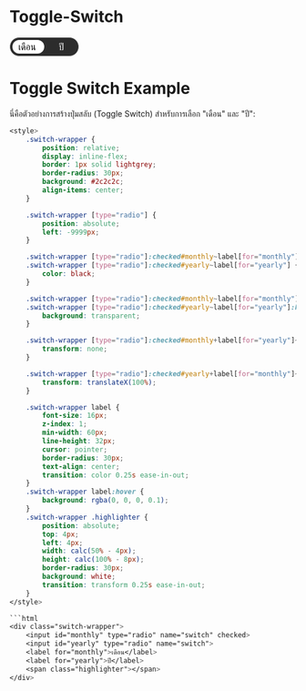 # Toggle-Switch

<style>
    .switch-wrapper {
        position: relative;
        display: inline-flex;
        border: 1px solid lightgrey;
        border-radius: 30px;
        background: #2c2c2c;
        align-items: center;
    }

    .switch-wrapper [type="radio"] {
        position: absolute;
        left: -9999px;
    }

    .switch-wrapper [type="radio"]:checked#monthly~label[for="monthly"],
    .switch-wrapper [type="radio"]:checked#yearly~label[for="yearly"] {
        color: black;
    }

    .switch-wrapper [type="radio"]:checked#monthly~label[for="monthly"]:hover,
    .switch-wrapper [type="radio"]:checked#yearly~label[for="yearly"]:hover {
        background: transparent;
    }

    .switch-wrapper [type="radio"]:checked#monthly+label[for="yearly"]~.highlighter {
        transform: none;
    }

    .switch-wrapper [type="radio"]:checked#yearly+label[for="monthly"]~.highlighter {
        transform: translateX(100%);
    }

    .switch-wrapper label {
        font-size: 16px;
        color:white;
        z-index: 1;
        min-width: 60px;
        line-height: 32px;
        cursor: pointer;
        border-radius: 30px;
        text-align: center;
        transition: color 0.25s ease-in-out;
    }
    .switch-wrapper label:hover {
        background: rgba(0, 0, 0, 0.1);
    }
    .switch-wrapper .highlighter {
        position: absolute;
        top: 4px;
        left: 4px;
        width: calc(50% - 4px);
        height: calc(100% - 8px);
        border-radius: 30px;
        background: white;
        transition: transform 0.25s ease-in-out;
    }
</style>    

<div class="switch-wrapper">
    <input id="monthly" type="radio" name="switch" checked>
    <input id="yearly" type="radio" name="switch">
    <label for="monthly">เดือน</label>
    <label for="yearly">ปี</label>
    <span class="highlighter"></span>
</div>

# Toggle Switch Example

นี่คือตัวอย่างการสร้างปุ่มสลับ (Toggle Switch) สำหรับการเลือก "เดือน" และ "ปี":

```css
<style>
    .switch-wrapper {
        position: relative;
        display: inline-flex;
        border: 1px solid lightgrey;
        border-radius: 30px;
        background: #2c2c2c;
        align-items: center;
    }

    .switch-wrapper [type="radio"] {
        position: absolute;
        left: -9999px;
    }

    .switch-wrapper [type="radio"]:checked#monthly~label[for="monthly"],
    .switch-wrapper [type="radio"]:checked#yearly~label[for="yearly"] {
        color: black;
    }

    .switch-wrapper [type="radio"]:checked#monthly~label[for="monthly"]:hover,
    .switch-wrapper [type="radio"]:checked#yearly~label[for="yearly"]:hover {
        background: transparent;
    }

    .switch-wrapper [type="radio"]:checked#monthly+label[for="yearly"]~.highlighter {
        transform: none;
    }

    .switch-wrapper [type="radio"]:checked#yearly+label[for="monthly"]~.highlighter {
        transform: translateX(100%);
    }

    .switch-wrapper label {
        font-size: 16px;
        z-index: 1;
        min-width: 60px;
        line-height: 32px;
        cursor: pointer;
        border-radius: 30px;
        text-align: center;
        transition: color 0.25s ease-in-out;
    }
    .switch-wrapper label:hover {
        background: rgba(0, 0, 0, 0.1);
    }
    .switch-wrapper .highlighter {
        position: absolute;
        top: 4px;
        left: 4px;
        width: calc(50% - 4px);
        height: calc(100% - 8px);
        border-radius: 30px;
        background: white;
        transition: transform 0.25s ease-in-out;
    }
</style>    

```html
<div class="switch-wrapper">
    <input id="monthly" type="radio" name="switch" checked>
    <input id="yearly" type="radio" name="switch">
    <label for="monthly">เดือน</label>
    <label for="yearly">ปี</label>
    <span class="highlighter"></span>
</div>
